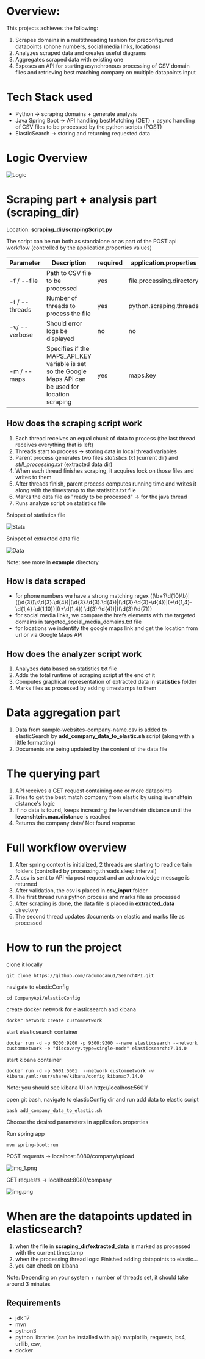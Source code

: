 # Overview: 
This projects achieves the following:
1. Scrapes domains in a multithreading fashion for preconfigured datapoints (phone numbers, social media links, locations)
2. Analyzes scraped data and creates useful diagrams
3. Aggregates scraped data with existing one
4. Exposes an API for starting asynchronous processing of CSV domain files and retrieving best matching company on multiple datapoints input 
# Tech Stack used 
 - Python -> scraping domains + generate analysis
 - Java Spring Boot -> API handling bestMatching (GET) + async handling of CSV files to be processed by the python scripts (POST)
 - ElasticSearch -> storing and returning requested data
# Logic Overview 
![Logic](readmeImages/logic.png)
# Scraping part + analysis part (scraping_dir)
Location: **scraping_dir/scrapingScript.py** 

The script can be run both as standalone or as part of the POST api workflow (controlled by the application.properties values)

Parameter | Description                                                                                                 | required | application.properties |
---------- |-------------------------------------------------------------------------------------------------------------|----------|-----------|
-f / --file    | Path to CSV file to be processed                                                                            | yes      | file.processing.directory | 
-t / --threads    | Number of threads to process the file                                                                       | yes      | python.scraping.threads | 
-v/ --verbose | Should error logs be displayed                                                                              | no       | no        |
-m / --maps    | Specifies if the MAPS_API_KEY variable is set<br/>so the Google Maps APi can be used for location scraping  | yes      | maps.key |


## How does the scraping script work 

1. Each thread receives an equal chunk of data to process (the last thread receives everything that is left)
2. Threads start to process -> storing data in local thread variables
3. Parent process generates two files *statistics.txt* (current dir) and *still_processing.txt* (extracted data dir)
4. When each thread finishes scraping, it acquires lock on those files and writes to them 
5. After threads finish, parent process computes running time and writes it along with the timestamp to the statistics.txt file 
6. Marks the data file as "ready to be processed" -> for the java thread
7. Runs analyze script on statistics file

Snippet of statistics file 

![Stats](readmeImages/statistics.png)

Snippet of extracted data file

![Data](readmeImages/data.png)

Note: see more in **example** directory

## How is data scraped

- for phone numbers we have a strong matching regex ((\b\+?\d{10}\b)|(\(\d{3}\)\s\d{3}.\d{4})|(\d{3}\.\d{3}\.\d{4})|(\d{3}-\d{3}-\d{4})|(\+\d{1,4}-\d{1,4}-\d{1,10})|(\(\+\d{1,4}\) \d{3}-\d{4})|(\(\d{3}\)\d{7}))
- for social media links, we compare the hrefs elements with the targeted domains in targeted_social_media_domains.txt file
- for locations we indentify the google maps link and get the location from url or via Google Maps API

## How does the analyzer script work
1. Analyzes data based on statistics txt file 
2. Adds the total runtime of scraping script at the end of it
3. Computes graphical representation of extracted data in **statistics** folder
4. Marks files as processed by adding timestamps to them

# Data aggregation part

1. Data from sample-websites-company-name.csv is added to elasticSearch by **add_company_data_to_elastic.sh** script (along with a little formatting)
2. Documents are being updated by the content of the data file

# The querying part

1. API receives a GET request containing one or more datapoints
2. Tries to get the best match company from elastic by using levenshtein distance's logic
3. If no data is found, keeps increasing the levenshtein distance until the **levenshtein.max.distance** is reached
4. Returns the company data/ Not found response 

# Full workflow overview

1. After spring context is initialized, 2 threads are starting to read certain folders (controlled by processing.threads.sleep.interval) 
2. A csv is sent to API via post request and an acknowledge message is returned 
3. After validation, the csv is placed in **csv_input** folder
4. The first thread runs python process and marks file as processed
5. After scraping is done, the data file is placed in **extracted_data** directory
6. The second thread updates documents on elastic and marks file as processed

# How to run the project

clone it locally 
```
git clone https://github.com/radumocanu1/SearchAPI.git
```
navigate to elasticConfig
```
cd CompanyApi/elasticConfig
```
create docker network for elasticsearch and kibana
```
docker network create customnetwork
```
start elasticsearch container
```
docker run -d -p 9200:9200 -p 9300:9300 --name elasticsearch --network customnetwork -e "discovery.type=single-node" elasticsearch:7.14.0

```
start kibana container
```
docker run -d -p 5601:5601  --network customnetwork -v kibana.yaml:/usr/share/kibana/config kibana:7.14.0
```
Note: you should see kibana UI on http://localhost:5601/ 

open git bash, navigate to elasticConfig dir and run add data to elastic script
```
bash add_company_data_to_elastic.sh
```

Choose the desired parameters in application.properties

Run spring app
```
mvn spring-boot:run
```
POST requests -> localhost:8080/company/upload

![img_1.png](readmeImages/img_1.png)

GET requests -> localhost:8080/company 

![img.png](readmeImages/img.png)



# When are the datapoints updated in elasticsearch?
1. when the file in **scraping_dir/extracted_data** is marked as processed with the current timestamp
2. when the processing thread logs: Finished adding datapoints to elastic...
3. you can check on kibana 

Note: Depending on your system + number of threads set, it should take around 3 minutes

## Requirements 

- jdk 17
- mvn 
- python3
- python libraries (can be installed with pip) matplotlib, requests, bs4, urllib, csv, 
- docker
